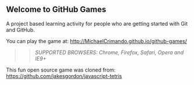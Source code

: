 ## Welcome to GitHub Games

A project based learning activity for people who are getting started with Git and GitHub.

You can play the game at: http://MichaelCrimando.github.io/github-games/

>> _*SUPPORTED BROWSERS*: Chrome, Firefox, Safari, Opera and IE9+_

This fun open source game was cloned from: https://github.com/jakesgordon/javascript-tetris

